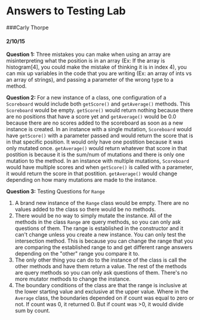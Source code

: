 # Answers to Testing Lab

###Carly Thorpe
#### 2/10/15


**Question 1:** Three mistakes you can make when using an array are misinterpreting what the position is in an array (Ex: If the array is histogram[4], you could make the mistake of thinking it is in index 4), you can mix up variables in the code that you are writing (Ex: an array of ints vs an array of strings), and passing a parameter of the wrong type to a method.

**Question 2:** For a new instance of a class, one configuration of a `Scoreboard`  would include both `getScore()` and `getAverage()` methods. This `Scoreboard` would be empty. `getScore()` would return nothing because there are no positions that have a score yet and `getAverage()` would be 0.0 because there are no scores added to the scoreboard as soon as a new instance is created. In an instance with a single mutation, `Scoreboard` would have `getScore()` with a parameter passed and would return the score that is in that specific position. It would only have one postition because it was only mutated once. `getAverage()` would return whatever that score in that postition is because it is the sum/num of mutations and there is only one mutation to the method. In an instance with multiple mutations, `Scoreboard` would have multiple scores and when `getScore()` is called with a parameter, it would return the score in that postition. `getAverage()` would change depending on how many mutations are made to the instance.

**Question 3:** Testing Questions for `Range`

1. A brand new instance of the `Range` class would be empty. There are no values added to the class so there would be no methods.
2. There would be no way to simply mutate the instance. All of the methods in the class `Range` are query methods, so you can only ask questions of them. The range is established in the constructor and it can't change unless you create a new instance. You can only test the intersection method. This is because you can change the range that you are comparing the established range to and get different range answers depending on the "other" range you compare it to.
3. The only other thing you can do to the instance of the class is call the other methods and have them return a value. The rest of the methods are query methods so you can only ask questions of them. There's no more mutator methods to change the instance. 
4. The boundary conditions of the class are that the range is inclusive at the lower starting value and exclusive at the upper value. Where in the `Average` class, the boundaries depended on if count was equal to zero or not. If count was 0, it returned 0. But if count was >0, it would divide sum by count. 


